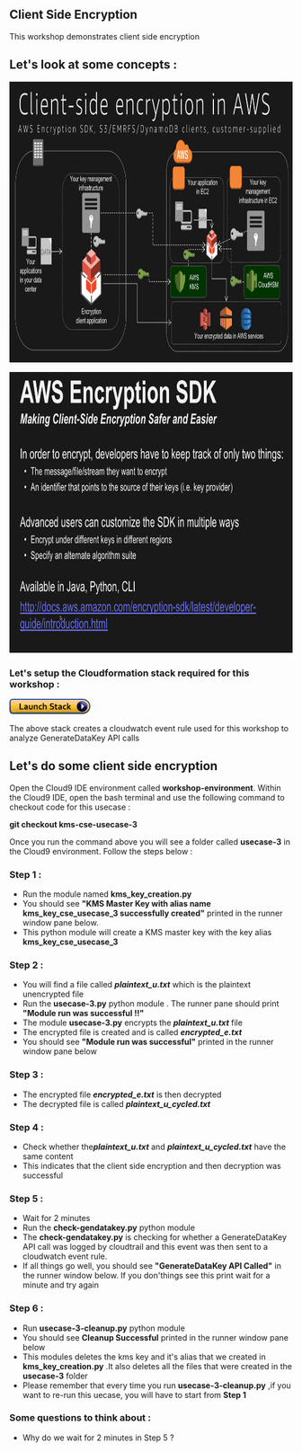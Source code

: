 ## Client Side Encryption

This workshop demonstrates client side encryption 

## Let's look at some concepts :

<a><img src="images/client-side-encryption.png" width="700" height="500"></a><br>

<a><img src="images/client-side-encryption-sdk.png" width="700" height="500"></a><br>

### Let's setup the Cloudformation stack required for this workshop :

[![Deploy Client Side Encryption CloudFormation Stack](images/cloudformation-launch-stack.png)](https://console.aws.amazon.com/cloudformation/home?#/stacks/new?stackName=data-protection-cse&templateURL=https://s3.amazonaws.com/crypto-workshop-dont-delete/template-cse.yaml)

The above stack creates a cloudwatch event rule used for this workshop to analyze GenerateDataKey API calls

## Let's do some client side encryption

Open the Cloud9 IDE environment called **workshop-environment**. Within the Cloud9 IDE, open the bash terminal and use the following command to checkout code for this usecase :

**git checkout kms-cse-usecase-3**

Once you run the command above you will see a folder called **usecase-3** in the Cloud9 environment. Follow the steps below :

### Step 1 :

* Run the module named **kms_key_creation.py**
* You should see **"KMS Master Key with alias name kms_key_cse_usecase_3 successfully created"** printed
  in the runner window pane below.
* This python module will create a KMS master key with the key alias **kms_key_cse_usecase_3** 

### Step 2 :

* You will find a file called ***plaintext_u.txt*** which is the plaintext unencrypted file
* Run the **usecase-3.py** python module . The runner pane should print **"Module run was successful !!"**
* The module **usecase-3.py** encrypts the ***plaintext_u.txt*** file
* The encrypted file is created and is called ***encrypted_e.txt***
* You should see **"Module run was successful"** printed in the runner window pane below

### Step 3 :

* The encrypted file ***encrypted_e.txt*** is then decrypted 
* The decrypted file is called ***plaintext_u_cycled.txt***

### Step 4 :

* Check whether the***plaintext_u.txt*** and ***plaintext_u_cycled.txt*** have the same content
* This indicates that the client side encryption and then decryption was successful

### Step 5 :

* Wait for 2 minutes
* Run the **check-gendatakey.py** python module
* The **check-gendatakey.py** is checking for whether a GenerateDataKey API call was logged by cloudtrail
  and this event was then sent to a cloudwatch event rule.
* If all things go well, you should see **"GenerateDataKey API Called"** in the runner window below. If you don'things
  see this print wait for a minute and try again

### Step 6 :

* Run **usecase-3-cleanup.py** python module 
* You should see **Cleanup Successful** printed in the runner window pane below
* This modules deletes the kms key and it's alias that we created in **kms_key_creation.py**
  .It also deletes all the files that were created in the **usecase-3** folder
* Please remember that every time you run **usecase-3-cleanup.py** ,if you want to re-run this uecase,
  you will have to start from **Step 1**

### Some questions to think about :

* Why do we wait for 2 minutes in Step 5 ?
